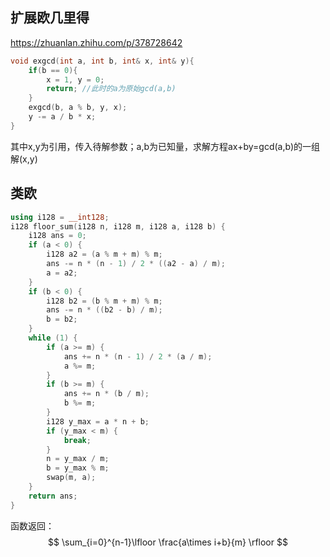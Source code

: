 ## 扩展欧几里得

https://zhuanlan.zhihu.com/p/378728642

```c++
void exgcd(int a, int b, int& x, int& y){
    if(b == 0){
        x = 1, y = 0;
        return;	//此时的a为原始gcd(a,b)
    }
    exgcd(b, a % b, y, x);
    y -= a / b * x;
}
```

其中x,y为引用，传入待解参数；a,b为已知量，求解方程ax+by=gcd(a,b)的一组解(x,y)

## 类欧

```C++
using i128 = __int128;
i128 floor_sum(i128 n, i128 m, i128 a, i128 b) {
    i128 ans = 0;
    if (a < 0) {
        i128 a2 = (a % m + m) % m;
        ans -= n * (n - 1) / 2 * ((a2 - a) / m);
        a = a2;
    }
    if (b < 0) {
        i128 b2 = (b % m + m) % m;
        ans -= n * ((b2 - b) / m);
        b = b2;
    }
    while (1) {
        if (a >= m) {
            ans += n * (n - 1) / 2 * (a / m);
            a %= m;
        }
        if (b >= m) {
            ans += n * (b / m);
            b %= m;
        }
        i128 y_max = a * n + b;
        if (y_max < m) {
            break;
        }
        n = y_max / m;
        b = y_max % m;
        swap(m, a);
    }
    return ans;
}
```

函数返回：
$$
\sum_{i=0}^{n-1}\lfloor \frac{a\times i+b}{m} \rfloor
$$
